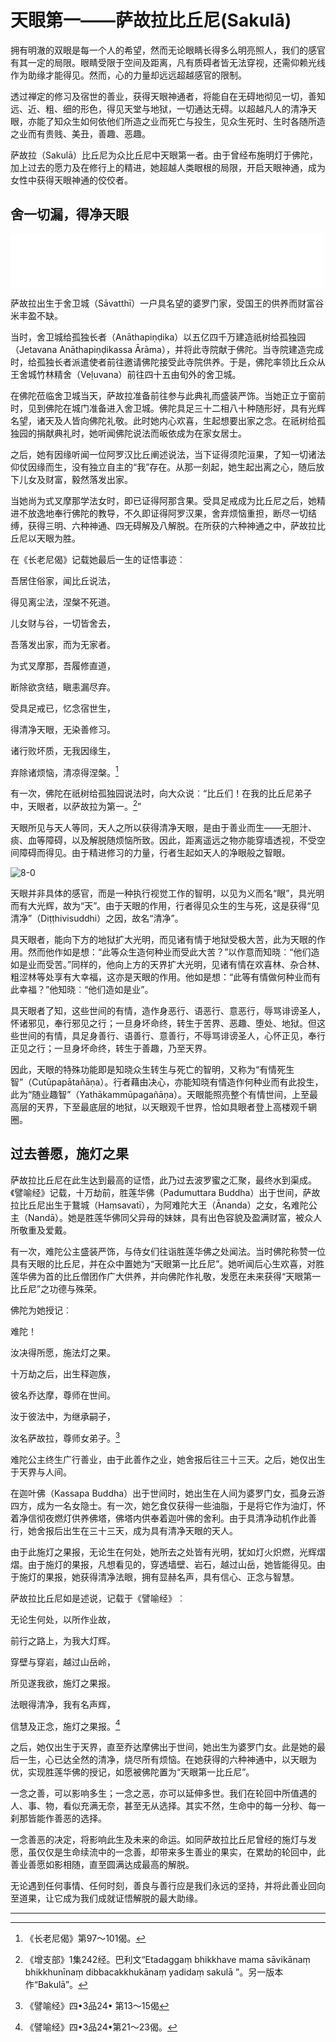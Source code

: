 # 天眼第一——萨故拉比丘尼(Sakulā)

拥有明澈的双眼是每一个人的希望，然而无论眼睛长得多么明亮照人，我们的感官有其一定的局限。眼睛受限于空间及距离，凡有质碍者皆无法穿视，还需仰赖光线作为助缘才能得见。然而，心的力量却远远超越感官的限制。

透过禅定的修习及宿世的善业，获得天眼神通者，将能自在无碍地彻见一切，善知远、近、粗、细的形色，得见天堂与地狱，一切通达无碍。以超越凡人的清净天眼，亦能了知众生如何依他们所造之业而死亡与投生，见众生死时、生时各随所造之业而有贵贱、美丑，善趣、恶趣。

萨故拉（Sakulā）比丘尼为众比丘尼中天眼第一者。由于曾经布施明灯于佛陀，加上过去的愿力及在修行上的精进，她超越人类眼根的局限，开启天眼神通，成为女性中获得天眼神通的佼佼者。

## 舍一切漏，得净天眼

<div>
<iframe frameborder="0" marginwidth="0" marginheight="0" width=500 height=86 src="./mp3/1.8-0.mp3"></iframe>
</div>

萨故拉出生于舍卫城（Sāvatthī）一户具名望的婆罗门家，受国王的供养而财富谷米丰盈不缺。

当时，舍卫城给孤独长者（Anāthapiṇḍika）以五亿四千万建造祇树给孤独园（Jetavana Anāthapiṇḍikassa Ārāma），并将此寺院献于佛陀。当寺院建造完成时，给孤独长者派遣使者前往邀请佛陀接受此寺院供养。于是，佛陀率领比丘众从王舍城竹林精舍（Veḷuvana）前往四十五由旬外的舍卫城。

在佛陀莅临舍卫城当天，萨故拉准备前往参与此典礼而盛装严饰。当她正立于窗前时，见到佛陀在城门准备进入舍卫城。佛陀具足三十二相八十种随形好，具有光辉名望，诸天及人皆向佛陀礼敬。此时她内心欢喜，生起想要出家之念。在祇树给孤独园的捐献典礼时，她听闻佛陀说法而皈依成为在家女居士。

之后，她有因缘听闻一位阿罗汉比丘阐述说法，当下证得须陀洹果，了知一切诸法仰仗因缘而生，没有独立自主的“我”存在。从那一刻起，她生起出离之心，随后放下儿女及财富，毅然落发出家。

当她尚为式叉摩那学法女时，即已证得阿那含果。受具足戒成为比丘尼之后，她精进不放逸地奉行佛陀的教导，不久即证得阿罗汉果，舍弃烦恼重担，断尽一切结缚，获得三明、六种神通、四无碍解及八解脱。在所获的六种神通之中，萨故拉比丘尼以天眼为胜。

在《长老尼偈》记载她最后一生的证悟事迹︰

吾居住俗家，闻比丘说法，

得见离尘法，涅槃不死道。

儿女财与谷，一切皆舍去，

吾落发出家，而为无家者。

为式叉摩那，吾履修直道，

断除欲贪结，瞋恚漏尽弃。

受具足戒已，忆念宿世生，

得清净天眼，无染善修习。

诸行败坏质，无我因缘生，

弃除诸烦恼，清凉得涅槃。[^1]

有一次，佛陀在祇树给孤独园说法时，向大众说︰“比丘们！在我的比丘尼弟子中，天眼者，以萨故拉为第一。[^2]”

天眼所见与天人等同，天人之所以获得清净天眼，是由于善业而生——无胆汁、痰、血等障碍，以及解脱随烦恼所致。因此，距离遥远之物亦能穿墙透视，不受空间障碍而得见。由于精进修习的力量，行者生起如天人的净眼般之智眼。

![8-0](./img/1.8-0.webp)
<br/>

天眼并非具体的感官，而是一种执行视觉工作的智明，以见为义而名“眼”，具光明而有大光辉，故为“天”。由于天眼的作用，行者得见众生的生与死，这是获得“见清净”（Diṭṭhivisuddhi）之因，故名“清净”。

具天眼者，能向下方的地狱扩大光明，而见诸有情于地狱受极大苦，此为天眼的作用。然而他作如是想：“此等众生造何种业而受此大苦？”以作意而知晓︰“他们造如是业而受苦。”同样的，他向上方的天界扩大光明，见诸有情在欢喜林、杂合林、粗涩林等处享有大幸福，这亦是天眼的作用。他如是想：“此等有情做何种业而有此幸福？”他知晓︰“他们造如是业”。

具天眼者了知，这些世间的有情，造作身恶行、语恶行、意恶行，辱骂诽谤圣人，怀诸邪见，奉行邪见之行；一旦身坏命终，转生于苦界、恶趣、堕处、地狱。但这些世间的有情，具足身善行、语善行、意善行，不辱骂诽谤圣人，心怀正见，奉行正见之行；一旦身坏命终，转生于善趣，乃至天界。

因此，天眼的特殊功能即是知晓众生转生与死亡的智明，又称为“有情死生智”（Cutūpapātañāṇa）。行者藉由决心，亦能知晓有情造作何种业而有此投生，此为“随业趣智”（Yathākammūpagañāṇa）。天眼能照亮整个有情世间，上至最高层的天界，下至最底层的地狱，以天眼观千世界，恰如具眼者登上高楼观千辋圈。

## 过去善愿，施灯之果

萨故拉比丘尼在此生达到最高的证悟，此乃过去波罗蜜之汇聚，最终水到渠成。《譬喻经》记载，十万劫前，胜莲华佛（Padumuttara Buddha）出于世间，萨故拉比丘尼出生于鵞城（Haṃsavatī），为阿难陀大王（Ānanda）之女，名难陀公主（Nandā）。她是胜莲华佛同父异母的妹妹，具有出色容貌及盈满财富，被众人所敬重及爱戴。

有一次，难陀公主盛装严饰，与侍女们往诣胜莲华佛之处闻法。当时佛陀称赞一位具有天眼的比丘尼，并在众中置她为“天眼第一比丘尼”。她听闻后心生欢喜，对胜莲华佛为首的比丘僧团作广大供养，并向佛陀作礼敬，发愿在未来获得“天眼第一比丘尼”之功德与殊荣。

佛陀为她授记︰

难陀！

汝决得所愿，施法灯之果。

十万劫之后，出生释迦族，

彼名乔达摩，尊师在世间。

汝于彼法中，为继承嗣子，

汝名萨故拉，尊师女弟子。[^3]

难陀公主终生广行善业，由于此善作之业，她舍报后往三十三天。之后，她仅出生于天界与人间。

在迦叶佛（Kassapa Buddha）出于世间时，她出生在人间为婆罗门女，孤身云游四方，成为一名女隐士。有一次，她乞食仅获得一些油脂，于是将它作为油灯，怀着净信彻夜燃灯供养佛塔，佛塔内供奉着迦叶佛的舍利。由于具清净动机作此善行，她舍报后出生在三十三天，成为具有清净天眼的天人。

由于此施灯之果报，无论生在何处，她所去之处皆有光明，犹如灯火炽燃，光辉熠熠。由于施灯的果报，凡想看见的，穿透墙壁、岩石，越过山岳，她皆能得见。由于施灯的果报，她获得清净法眼，拥有显赫名声，具有信心、正念与智慧。

萨故拉比丘尼如是述说，记载于《譬喻经》︰

无论生何处，以所作业故，

前行之路上，为我大灯辉。

穿壁与穿岩，越过山岳岭，

所见遂我欲，施灯之果报。

法眼得清净，我有名声辉，

信慧及正念，施灯之果报。[^4]

之后，她仅出生于天界，直至乔达摩佛出于世间，她出生为婆罗门女。此是她的最后一生，心已达全然的清净，烧尽所有烦恼。在她获得的六种神通中，以天眼为优，实现胜莲华佛的授记，如愿被佛陀置为“天眼第一比丘尼”。

一念之善，可以影响多生；一念之恶，亦可以延伸多世。我们在轮回中所值遇的人、事、物，看似充满无奈，甚至无从选择。其实不然，生命中的每一分秒、每一刹那皆能作善恶的选择。

一念善恶的决定，将影响此生及未来的命运。如同萨故拉比丘尼曾经的施灯与发愿，虽仅仅是生命续流中的一念善，却带来多生善业的果实，在累劫的轮回中，此善业善愿如影相随，直至圆满达成最高的解脱。

无论遇到任何事情、任何时刻，善良与善行应是我们永远的坚持，并将此善业回向至道果，让它成为我们成就证悟解脱的最大助缘。

------

[^1]: 《长老尼偈》第97～101偈。

[^2]: 《增支部》1集242经。巴利文“Etadaggaṃ bhikkhave mama sāvikānaṃ bhikkhunīnaṃ dibbacakkhukānaṃ yadidaṃ sakulā ”。另一版本作“Bakulā”。

[^3]: 《譬喻经》四•3品24• 第13～15偈

[^4]: 《譬喻经》四•3品24•第21～23偈。
